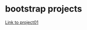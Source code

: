 # bootstrap projects

<a href="https://fernandakagami.github.io/bootstrap-projects/project01/">Link to project01</a>
